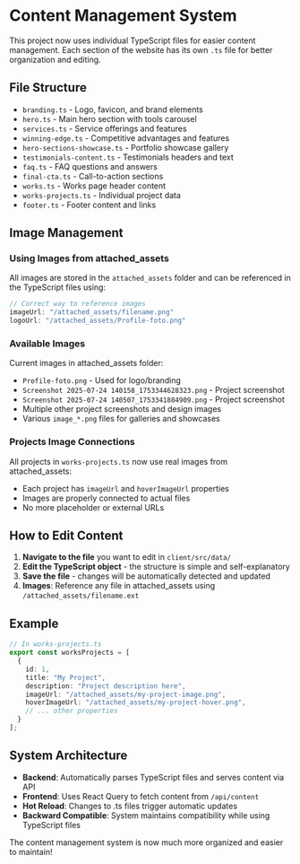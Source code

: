 # Content Management System

This project now uses individual TypeScript files for easier content management. Each section of the website has its own `.ts` file for better organization and editing.

## File Structure

- `branding.ts` - Logo, favicon, and brand elements
- `hero.ts` - Main hero section with tools carousel
- `services.ts` - Service offerings and features  
- `winning-edge.ts` - Competitive advantages and features
- `hero-sections-showcase.ts` - Portfolio showcase gallery
- `testimonials-content.ts` - Testimonials headers and text
- `faq.ts` - FAQ questions and answers
- `final-cta.ts` - Call-to-action sections
- `works.ts` - Works page header content
- `works-projects.ts` - Individual project data
- `footer.ts` - Footer content and links

## Image Management

### Using Images from attached_assets

All images are stored in the `attached_assets` folder and can be referenced in the TypeScript files using:

```typescript
// Correct way to reference images
imageUrl: "/attached_assets/filename.png"
logoUrl: "/attached_assets/Profile-foto.png"
```

### Available Images

Current images in attached_assets folder:
- `Profile-foto.png` - Used for logo/branding
- `Screenshot 2025-07-24 140158_1753344628323.png` - Project screenshot
- `Screenshot 2025-07-24 140507_1753341884909.png` - Project screenshot
- Multiple other project screenshots and design images
- Various `image_*.png` files for galleries and showcases

### Projects Image Connections

All projects in `works-projects.ts` now use real images from attached_assets:
- Each project has `imageUrl` and `hoverImageUrl` properties
- Images are properly connected to actual files
- No more placeholder or external URLs

## How to Edit Content

1. **Navigate to the file** you want to edit in `client/src/data/`
2. **Edit the TypeScript object** - the structure is simple and self-explanatory
3. **Save the file** - changes will be automatically detected and updated
4. **Images**: Reference any file in attached_assets using `/attached_assets/filename.ext`

## Example

```typescript
// In works-projects.ts
export const worksProjects = [
  {
    id: 1,
    title: "My Project",
    description: "Project description here",
    imageUrl: "/attached_assets/my-project-image.png",
    hoverImageUrl: "/attached_assets/my-project-hover.png",
    // ... other properties
  }
];
```

## System Architecture

- **Backend**: Automatically parses TypeScript files and serves content via API
- **Frontend**: Uses React Query to fetch content from `/api/content`
- **Hot Reload**: Changes to .ts files trigger automatic updates
- **Backward Compatible**: System maintains compatibility while using TypeScript files

The content management system is now much more organized and easier to maintain!
